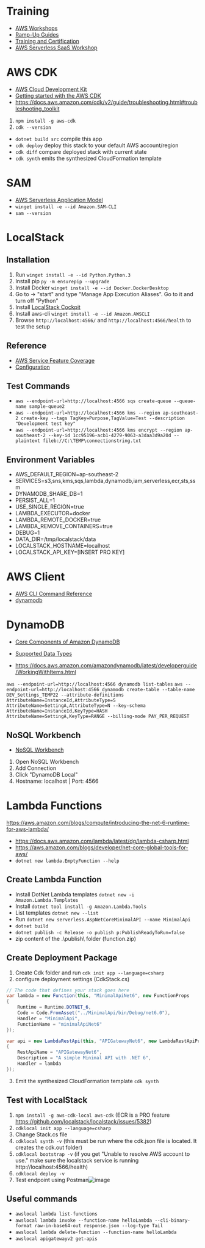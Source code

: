 # Training

- [AWS Workshops](https://workshops.aws/)
- [Ramp-Up Guides](https://aws.amazon.com/training/ramp-up-guides/?th=sec&sec=rug)
- [Training and Certification](https://aws.amazon.com/training/?sc_ichannel=ha&sc_icampaign=acq_awsblogsb&sc_icontent=architecture-resources)
- [AWS Serverless SaaS Workshop](https://catalog.us-east-1.prod.workshops.aws/workshops/b0c6ad36-0a4b-45d8-856b-8a64f0ac76bb/en-US)

# AWS CDK

- [AWS Cloud Development Kit](https://aws.amazon.com/cdk/)
- [Getting started with the AWS CDK](https://docs.aws.amazon.com/cdk/v2/guide/getting_started.html)
- https://docs.aws.amazon.com/cdk/v2/guide/troubleshooting.html#troubleshooting_toolkit

1. ```npm install -g aws-cdk``` 
2. ```cdk --version``` 


* `dotnet build src` compile this app
* `cdk deploy`       deploy this stack to your default AWS account/region
* `cdk diff`         compare deployed stack with current state
* `cdk synth`        emits the synthesized CloudFormation template

# SAM

- [AWS Serverless Application Model](https://aws.amazon.com/serverless/sam/)
- ```winget install -e --id Amazon.SAM-CLI```
- ```sam --version```

# LocalStack 
## Installation

1. Run ```winget install -e --id Python.Python.3``` 
2. Install pip  ```py -m ensurepip --upgrade```
3. Install Docker ```winget install -e --id Docker.DockerDesktop```
4. Go to -> "start" and type "Manage App Execution Aliases". Go to it and turn off "Python"
5. Install [LocalStack Cockpit](https://docs.localstack.cloud/get-started/cockpit/)
7. Install aws-cli ```winget install -e --id Amazon.AWSCLI```
8. Browse ```http://localhost:4566/``` and ```http://localhost:4566/health``` to test the setup

## Reference
- [AWS Service Feature Coverage](https://docs.localstack.cloud/aws/feature-coverage/)
- [Configuration](https://docs.localstack.cloud/localstack/configuration/)

## Test Commands

- ```aws --endpoint-url=http://localhost:4566 sqs create-queue --queue-name sample-queue2```
- ```aws --endpoint-url=http://localhost:4566 kms --region ap-southeast-2 create-key --tags TagKey=Purpose,TagValue=Test --description "Development test key"```
- ```aws --endpoint-url=http://localhost:4566 kms encrypt --region ap-southeast-2 --key-id 1cc95196-acb1-4279-9063-a3daa3d9a20d --plaintext fileb://C:\TEMP\connectionstring.txt```

## Environment Variables

- AWS_DEFAULT_REGION=ap-southeast-2
- SERVICES=s3,sns,kms,sqs,lambda,dynamodb,iam,serverless,ecr,sts,ssm
- DYNAMODB_SHARE_DB=1
- PERSIST_ALL=1
- USE_SINGLE_REGION=true
- LAMBDA_EXECUTOR=docker
- LAMBDA_REMOTE_DOCKER=true
- LAMBDA_REMOVE_CONTAINERS=true
- DEBUG=1
- DATA_DIR=/tmp/localstack/data
- LOCALSTACK_HOSTNAME=localhost
- LOCALSTACK_API_KEY=[INSERT PRO KEY]

# AWS Client

- [AWS CLI Command Reference](https://awscli.amazonaws.com/v2/documentation/api/latest/index.html)
- [dynamodb](https://awscli.amazonaws.com/v2/documentation/api/latest/reference/dynamodb/index.html)

# DynamoDB

- [Core Components of Amazon DynamoDB](https://docs.aws.amazon.com/amazondynamodb/latest/developerguide/HowItWorks.CoreComponents.html)

- [Supported Data Types](https://docs.aws.amazon.com/amazondynamodb/latest/developerguide/MidLevelAPILimitations.SupportedTypes.html)
- https://docs.aws.amazon.com/amazondynamodb/latest/developerguide/WorkingWithItems.html

```aws --endpoint-url=http://localhost:4566 dynamodb list-tables```
```aws --endpoint-url=http://localhost:4566 dynamodb create-table --table-name DEV_Settings_TEMP22 --attribute-definitions AttributeName=InstanceId,AttributeType=S AttributeName=SettingA,AttributeType=N --key-schema AttributeName=InstanceId,KeyType=HASH AttributeName=SettingA,KeyType=RANGE --billing-mode PAY_PER_REQUEST```

## NoSQL Workbench
- [NoSQL Workbench](https://docs.aws.amazon.com/amazondynamodb/latest/developerguide/workbench.settingup.html)

1. Open NoSQL Workbench
2. Add Connection
3. Click "DynamoDB Local"
4. Hostname: localhost | Port: 4566

# Lambda Functions

https://aws.amazon.com/blogs/compute/introducing-the-net-6-runtime-for-aws-lambda/

- https://docs.aws.amazon.com/lambda/latest/dg/lambda-csharp.html
- https://aws.amazon.com/blogs/developer/net-core-global-tools-for-aws/
- ```dotnet new lambda.EmptyFunction --help```

## Create Lambda Function

- Install DotNet Lambda templates ```dotnet new -i Amazon.Lambda.Templates```
- Install ```dotnet tool install -g Amazon.Lambda.Tools```
- List templates ```dotnet new --list```
- Run ```dotnet new serverless.AspNetCoreMinimalAPI --name MinimalApi```
- ```dotnet build```
- ```dotnet publish -c Release -o publish p:PublishReadyToRun=false```
- zip content of the .\publish\ folder (function.zip)

## Create Deployment Package

1. Create Cdk folder and run ```cdk init app --language=csharp```
2. configure deployment settings (CdkStack.cs)
```csharp
// The code that defines your stack goes here
var lambda = new Function(this, "MinimalApiNet6", new FunctionProps
{
    Runtime = Runtime.DOTNET_6,
    Code = Code.FromAsset("../MinimalApi/bin/Debug/net6.0"),
    Handler = "MinimalApi",
    FunctionName = "minimalApiNet6"
});

var api = new LambdaRestApi(this, "APIGatewayNet6", new LambdaRestApiProps
{
    RestApiName = "APIGatewayNet6",
    Description = "A simple Minimal API with .NET 6",
    Handler = lambda
}); 
```      
3. Emit the synthesized CloudFormation template ```cdk synth```


## Test with LocalStack

1. ```npm install -g aws-cdk-local aws-cdk``` (ECR is a PRO feature https://github.com/localstack/localstack/issues/5382)
2. ```cdklocal init app --language=csharp```
3. Change Stack.cs file
4. ```cdklocal synth -v``` (this must be run where the cdk.json file is located. It creates the cdk.out folder)
5. ```cdklocal bootstrap -v``` (if you get "Unable to resolve AWS account to use." make sure the localstack service is running http://localhost:4566/health)
6. ```cdklocal deploy -v```
8. Test endpoint using Postman![image](https://user-images.githubusercontent.com/5598150/169179873-6bdf5b22-fcd7-4eee-a314-be505a528da5.png)


## Useful commands

- ```awslocal lambda list-functions```
- ```awslocal lambda invoke --function-name helloLambda --cli-binary-format raw-in-base64-out response.json --log-type Tail```
- ```awslocal lambda delete-function --function-name helloLambda```
- ```awslocal apigatewayv2 get-apis```
